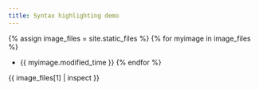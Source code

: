 ```yaml
---
title: Syntax highlighting demo
---
```



{% assign image_files = site.static_files %}
{% for myimage in image_files %}
 - {{ myimage.modified_time }}
{% endfor %}

{{ image_files[1] | inspect }}
